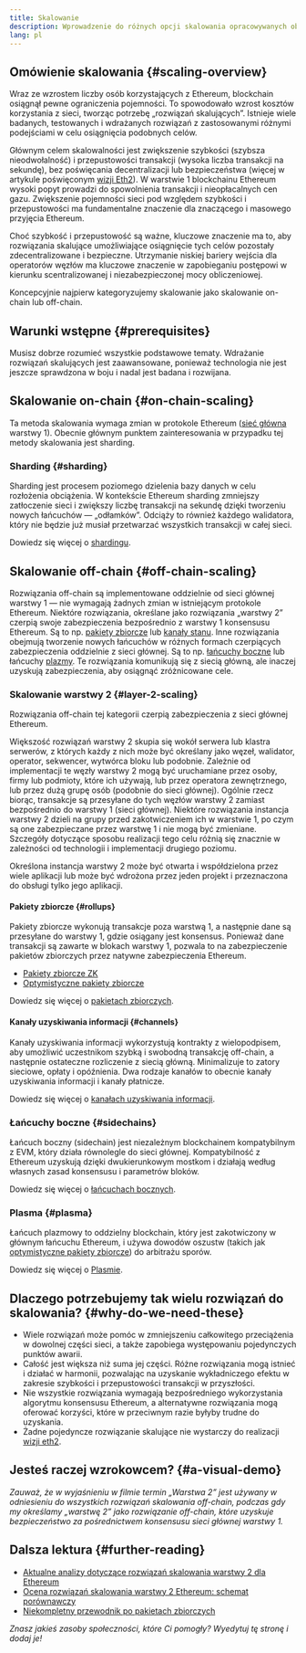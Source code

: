 ```yaml
---
title: Skalowanie
description: Wprowadzenie do różnych opcji skalowania opracowywanych obecnie przez społeczność Ethereum.
lang: pl
---
```


## Omówienie skalowania {#scaling-overview}

Wraz ze wzrostem liczby osób korzystających z Ethereum, blockchain osiągnął pewne ograniczenia pojemności. To spowodowało wzrost kosztów korzystania z sieci, tworząc potrzebę „rozwiązań skalujących”. Istnieje wiele badanych, testowanych i wdrażanych rozwiązań z zastosowanymi różnymi podejściami w celu osiągnięcia podobnych celów.

Głównym celem skalowalności jest zwiększenie szybkości (szybsza nieodwołalność) i przepustowości transakcji (wysoka liczba transakcji na sekundę), bez poświęcania decentralizacji lub bezpieczeństwa (więcej w artykule poświęconym [wizji Eth2](/roadmap/vision/)). W warstwie 1 blockchainu Ethereum wysoki popyt prowadzi do spowolnienia transakcji i nieopłacalnych cen gazu. Zwiększenie pojemności sieci pod względem szybkości i przepustowości ma fundamentalne znaczenie dla znaczącego i masowego przyjęcia Ethereum.

Choć szybkość i przepustowość są ważne, kluczowe znaczenie ma to, aby rozwiązania skalujące umożliwiające osiągnięcie tych celów pozostały zdecentralizowane i bezpieczne. Utrzymanie niskiej bariery wejścia dla operatorów węzłów ma kluczowe znaczenie w zapobieganiu postępowi w kierunku scentralizowanej i niezabezpieczonej mocy obliczeniowej.

Koncepcyjnie najpierw kategoryzujemy skalowanie jako skalowanie on-chain lub off-chain.

## Warunki wstępne {#prerequisites}

Musisz dobrze rozumieć wszystkie podstawowe tematy. Wdrażanie rozwiązań skalujących jest zaawansowane, ponieważ technologia nie jest jeszcze sprawdzona w boju i nadal jest badana i rozwijana.

## Skalowanie on-chain {#on-chain-scaling}

Ta metoda skalowania wymaga zmian w protokole Ethereum ([sieć główna](/glossary/#mainnet) warstwy 1). Obecnie głównym punktem zainteresowania w przypadku tej metody skalowania jest sharding.

### Sharding {#sharding}

Sharding jest procesem poziomego dzielenia bazy danych w celu rozłożenia obciążenia. W kontekście Ethereum sharding zmniejszy zatłoczenie sieci i zwiększy liczbę transakcji na sekundę dzięki tworzeniu nowych łańcuchów — „odłamków”. Odciąży to również każdego walidatora, który nie będzie już musiał przetwarzać wszystkich transakcji w całej sieci.

Dowiedz się więcej o <a href="/upgrades/sharding/">shardingu</a>.

## Skalowanie off-chain {#off-chain-scaling}

Rozwiązania off-chain są implementowane oddzielnie od sieci głównej warstwy 1 — nie wymagają żadnych zmian w istniejącym protokole Ethereum. Niektóre rozwiązania, określane jako rozwiązania „warstwy 2” czerpią swoje zabezpieczenia bezpośrednio z warstwy 1 konsensusu Ethereum. Są to np. [pakiety zbiorcze](/developers/docs/scaling/#rollups) lub [kanały stanu](/developers/docs/scaling/state-channels/). Inne rozwiązania obejmują tworzenie nowych łańcuchów w różnych formach czerpiących zabezpieczenia oddzielnie z sieci głównej. Są to np. [łańcuchy boczne](#sidechains) lub łańcuchy [plazmy](#plasma). Te rozwiązania komunikują się z siecią główną, ale inaczej uzyskują zabezpieczenia, aby osiągnąć zróżnicowane cele.

### Skalowanie warstwy 2 {#layer-2-scaling}

Rozwiązania off-chain tej kategorii czerpią zabezpieczenia z sieci głównej Ethereum.

Większość rozwiązań warstwy 2 skupia się wokół serwera lub klastra serwerów, z których każdy z nich może być określany jako węzeł, walidator, operator, sekwencer, wytwórca bloku lub podobnie. Zależnie od implementacji te węzły warstwy 2 mogą być uruchamiane przez osoby, firmy lub podmioty, które ich używają, lub przez operatora zewnętrznego, lub przez dużą grupę osób (podobnie do sieci głównej). Ogólnie rzecz biorąc, transakcje są przesyłane do tych węzłów warstwy 2 zamiast bezpośrednio do warstwy 1 (sieci głównej). Niektóre rozwiązania instancja warstwy 2 dzieli na grupy przed zakotwiczeniem ich w warstwie 1, po czym są one zabezpieczane przez warstwę 1 i nie mogą być zmieniane. Szczegóły dotyczące sposobu realizacji tego celu różnią się znacznie w zależności od technologii i implementacji drugiego poziomu.

Określona instancja warstwy 2 może być otwarta i współdzielona przez wiele aplikacji lub może być wdrożona przez jeden projekt i przeznaczona do obsługi tylko jego aplikacji.

#### Pakiety zbiorcze {#rollups}

Pakiety zbiorcze wykonują transakcje poza warstwą 1, a następnie dane są przesyłane do warstwy 1, gdzie osiągany jest konsensus. Ponieważ dane transakcji są zawarte w blokach warstwy 1, pozwala to na zabezpieczenie pakietów zbiorczych przez natywne zabezpieczenia Ethereum.

- [Pakiety zbiorcze ZK](/developers/docs/scaling/zk-rollups/)
- [Optymistyczne pakiety zbiorcze](/developers/docs/scaling/optimistic-rollups/)

Dowiedz się więcej o [pakietach zbiorczych](/developers/docs/scaling/#rollups).

#### Kanały uzyskiwania informacji {#channels}

Kanały uzyskiwania informacji wykorzystują kontrakty z wielopodpisem, aby umożliwić uczestnikom szybką i swobodną transakcję off-chain, a następnie ostateczne rozliczenie z siecią główną. Minimalizuje to zatory sieciowe, opłaty i opóźnienia. Dwa rodzaje kanałów to obecnie kanały uzyskiwania informacji i kanały płatnicze.

Dowiedz się więcej o [kanałach uzyskiwania informacji](/developers/docs/scaling/state-channels/).

### Łańcuchy boczne {#sidechains}

Łańcuch boczny (sidechain) jest niezależnym blockchainem kompatybilnym z EVM, który działa równolegle do sieci głównej. Kompatybilność z Ethereum uzyskują dzięki dwukierunkowym mostkom i działają według własnych zasad konsensusu i parametrów bloków.

Dowiedz się więcej o [łańcuchach bocznych](/developers/docs/scaling/sidechains/).

### Plasma {#plasma}

Łańcuch plazmowy to oddzielny blockchain, który jest zakotwiczony w głównym łańcuchu Ethereum, i używa dowodów oszustw (takich jak [optymistyczne pakiety zbiorcze](/developers/docs/scaling/optimistic-rollups/)) do arbitrażu sporów.

Dowiedz się więcej o [Plasmie](/developers/docs/scaling/plasma/).

## Dlaczego potrzebujemy tak wielu rozwiązań do skalowania? {#why-do-we-need-these}

- Wiele rozwiązań może pomóc w zmniejszeniu całkowitego przeciążenia w dowolnej części sieci, a także zapobiega występowaniu pojedynczych punktów awarii.
- Całość jest większa niż suma jej części. Różne rozwiązania mogą istnieć i działać w harmonii, pozwalając na uzyskanie wykładniczego efektu w zakresie szybkości i przepustowości transakcji w przyszłości.
- Nie wszystkie rozwiązania wymagają bezpośredniego wykorzystania algorytmu konsensusu Ethereum, a alternatywne rozwiązania mogą oferować korzyści, które w przeciwnym razie byłyby trudne do uzyskania.
- Żadne pojedyncze rozwiązanie skalujące nie wystarczy do realizacji [wizji eth2](/roadmap/vision/).

## Jesteś raczej wzrokowcem? {#a-visual-demo}

<YouTube id="BgCgauWVTs0" />

_Zauważ, że w wyjaśnieniu w filmie termin „Warstwa 2” jest używany w odniesieniu do wszystkich rozwiązań skalowania off-chain, podczas gdy my określamy „warstwę 2” jako rozwiązanie off-chain, które uzyskuje bezpieczeństwo za pośrednictwem konsensusu sieci głównej warstwy 1._

## Dalsza lektura {#further-reading}

- [Aktualne analizy dotyczące rozwiązań skalowania warstwy 2 dla Ethereum](https://www.l2beat.com/)
- [Ocena rozwiązań skalowania warstwy 2 Ethereum: schemat porównawczy](https://medium.com/matter-labs/evaluating-ethereum-l2-scaling-solutions-a-comparison-framework-b6b2f410f955)
- [Niekompletny przewodnik po pakietach zbiorczych](https://vitalik.ca/general/2021/01/05/rollup.html)

_Znasz jakieś zasoby społeczności, które Ci pomogły? Wyedytuj tę stronę i dodaj je!_
